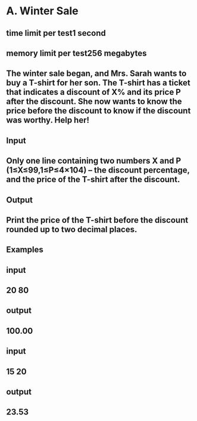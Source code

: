 # A. Winter Sale
## time limit per test1 second
## memory limit per test256 megabytes

## The winter sale began, and Mrs. Sarah wants to buy a T-shirt for her son. The T-shirt has a ticket that indicates a discount of X% and its price P after the discount. She now wants to know the price before the discount to know if the discount was worthy. Help her!

## Input
## Only one line containing two numbers X and P (1≤X≤99,1≤P≤4×104) – the discount percentage, and the price of the T-shirt after the discount.

## Output
## Print the price of the T-shirt before the discount rounded up to two decimal places.

## Examples
## input
## 20 80
## output
## 100.00
## input
## 15 20
## output
## 23.53